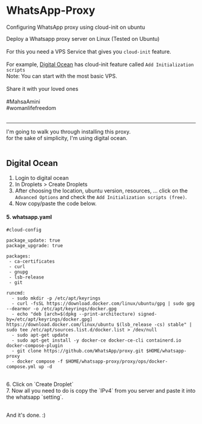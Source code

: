 # WhatsApp-Proxy
Configuring WhatsApp proxy using cloud-init on ubuntu

Deploy a Whatsapp proxy server on Linux (Tested on Ubuntu)</br></br>
For this you need a VPS Service that gives you `cloud-init` feature.</br></br>
For example, [Digital Ocean](https://www.digitalocean.com/) has cloud-init feature called `Add Initialization scripts`</br>
Note: You can start with the most basic VPS.</br></br>
Share it with your loved ones</br></br>
<bold>#MahsaAmini</bold></br>
<bold>#womanlifefreedom</bold></br></br>
<hr>

I'm going to walk you through installing this proxy. </br>
for the sake of simplicity, I'm using digital ocean.</br></br>

## Digital Ocean </br>

1. Login to digital ocean</br>
2. In Droplets > Create Droplets</br>
3. After choosing the location, ubuntu version, resources, ... click on the `Advanced Options` and check the `Add Initialization scripts (free)`.</br>
4. Now copy/paste the code below.</br>
#### 5. whatsapp.yaml </br>
```shell script
#cloud-config

package_update: true
package_upgrade: true

packages:
 - ca-certificates
 - curl
 - gnupg
 - lsb-release
 - git
 
runcmd:
  - sudo mkdir -p /etc/apt/keyrings
  - curl -fsSL https://download.docker.com/linux/ubuntu/gpg | sudo gpg --dearmor -o /etc/apt/keyrings/docker.gpg
  - echo "deb [arch=$(dpkg --print-architecture) signed-by=/etc/apt/keyrings/docker.gpg] https://download.docker.com/linux/ubuntu $(lsb_release -cs) stable" | sudo tee /etc/apt/sources.list.d/docker.list > /dev/null
  - sudo apt-get update
  - sudo apt-get install -y docker-ce docker-ce-cli containerd.io docker-compose-plugin
  - git clone https://github.com/WhatsApp/proxy.git $HOME/whatsapp-proxy
  - docker compose -f $HOME/whatsapp-proxy/proxy/ops/docker-compose.yml up -d
``` 
</br>
6. Click on `Create Droplet`</br>
7. Now all you need to do is copy the `IPv4` from you server and paste it into the whatsapp `setting`.</br></br>

And it's done. :)
